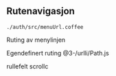 ## Rutenavigasjon

`./auth/src/menuUrl.coffee`

Ruting av menylinjen

Egendefinert ruting
@3-/urlli/Path.js

rullefelt
scrollc